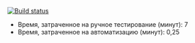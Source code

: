 [![Build status](https://ci.appveyor.com/api/projects/status/fvp3y14thmwsu70s?svg=true)](https://ci.appveyor.com/project/TanyaKomyakova/testmode)

* Время, затраченное на ручное тестирование (минут): 7
* Время, затраченное на автоматизацию (минут): 0,25